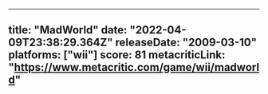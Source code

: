 
---
title: "MadWorld"
date: "2022-04-09T23:38:29.364Z"
releaseDate: "2009-03-10"
platforms: ["wii"]
score: 81
metacriticLink: "https://www.metacritic.com/game/wii/madworld"
---
